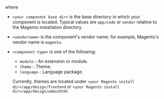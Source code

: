 <div markdown="1">

where

*	`<your component base dir>` is the base directory in which your component is located. Typical values are `app/code` or `vendor` relative to the Magento installation directory.
*	`<vendorname>` is the component's vendor name; for example, Magento's vendor name is `magento`.
*	`<component-type>` is one of the following:

	*	`module-`: An extension or module.
	*	`theme-`: Theme.
	*	`language-`: Language package.

	<div class="bs-callout bs-callout-info" id="info">
		<span class="glyphicon-class">
  		<p>Currently, themes are located under <code>&lt;your Magento install dir>/app/design/frontend</code> or <code>&lt;your Magento install dir>/app/design/adminhtml</code></p></span>
	</div>
	
</div>